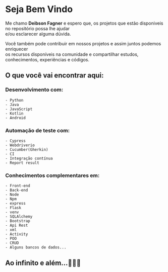 # Seja Bem Vindo

Me chamo **Deibson Fagner** e espero que, os projetos que estão disponiveis no repositório possa lhe ajudar \
e/ou esclarecer alguma dúvida. 

Você também pode contribuir em nossos projetos e assim juntos podemos enriquecer \
os recursos disponíveis na comunidade e compartilhar estudos, conhecimentos, experiências e códigos.

## O que você vai encontrar aqui:

### **Desenvolvimento com:**
```
- Python
- Java
- JavaScript
- Kotlin
- Android
```
### **Automação de teste com:**
```
- Cypress
- Webdriverio
- Cucumber(Gherkin)
- CI
- Integração contínua
- Report result
```
### **Conhecimentos complementares em:**
```
- Front-end
- Back-end 
- Node
- Npm
- express
- Flask
- venv
- SQLAlchemy
- Bootstrap
- Api Rest
- xml
- Activity
- POO
- CRUD
- Alguns bancos de dados...
```
## Ao infinito e além...🚀🚀🚀
